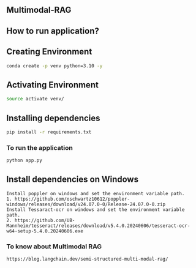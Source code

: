 ## Multimodal-RAG

## How to run application?

## Creating Environment 
```bash
conda create -p venv python=3.10 -y

```
## Activating Environment
```bash
source activate venv/
```

## Installing dependencies
```bash
pip install -r requirements.txt
```
### To run the application
```bash
python app.py 
```


<!-- ### To run the application
```bash
uvicorn app:app
``` -->

## Install dependencies on Windows

```
Install poppler on windows and set the environment variable path.
1. https://github.com/oschwartz10612/poppler-windows/releases/download/v24.07.0-0/Release-24.07.0-0.zip
Install Tessaract-ocr on windows and set the environment variable path.
2. https://github.com/UB-Mannheim/tesseract/releases/download/v5.4.0.20240606/tesseract-ocr-w64-setup-5.4.0.20240606.exe
```



### To know about Multimodal RAG
```bash
https://blog.langchain.dev/semi-structured-multi-modal-rag/
```
